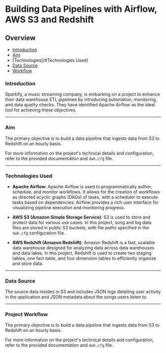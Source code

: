#  Building Data Pipelines with Airflow, AWS S3 and Redshift


## Overview
- [Introduction](#Introduction)
- [Aim](#Aim)
- [Technologies](#Technologies Used)
- [Data Source](#data-source)
- [Workflow](#project-workflow)

### Introduction

Sparkify, a music streaming company, is embarking on a project to enhance their data warehouse ETL pipelines by introducing automation, monitoring, and data quality checks. They have identified Apache Airflow as the ideal tool for achieving these objectives.
***
### Aim

The primary objective is to build a data pipeline that ingests data from S3 to Redshift on an hourly basis.

For more information on the project's technical details and configuration, refer to the provided documentation and `dwh.cfg` file.

***
### Technologies Used

- **Apache Airflow**: Apache Airflow is used to programmatically author, schedule, and monitor workflows. It allows for the creation of workflows as directed acyclic graphs (DAGs) of tasks, with a scheduler to execute tasks based on dependencies. Airflow provides a rich user interface for visualizing pipeline execution and monitoring progress.

- **AWS S3 (Amazon Simple Storage Service)**: S3 is used to store and protect data for various use cases. In this project, song and log data files are stored in public S3 buckets, with file paths specified in the `dwh.cfg` configuration file.

- **AWS Redshift (Amazon Redshift)**: Amazon Redshift is a fast, scalable data warehouse designed for analyzing data across data warehouses and data lakes. In this project, Redshift is used to create two staging tables, one fact table, and four dimension tables to efficiently organize and store data.
***
### Data Source

The source data resides in S3 and includes JSON logs detailing user activity in the application and JSON metadata about the songs users listen to.
***
### Project Workflow

The primary objective is to build a data pipeline that ingests data from S3 to Redshift on an hourly basis.

For more information on the project's technical details and configuration, refer to the provided documentation and `dwh.cfg` file.
